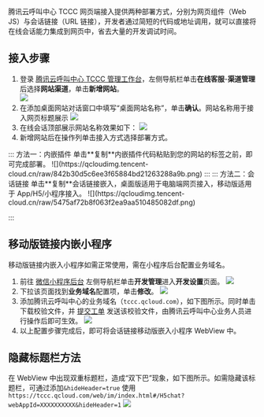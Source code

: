 ﻿腾讯云呼叫中心 TCCC 网页端接入提供两种部署方式，分别为网页组件（Web JS）与会话链接（URL 链接），开发者通过简短的代码或地址调用，就可以直接将在线会话能力集成到网页中，省去大量的开发调试时间。

## 接入步骤
1. 登录 [腾讯云呼叫中心 TCCC 管理工作台](https://cloud.tencent.com/document/product/679/73497#logintccc)，左侧导航栏单击**在线客服**-**渠道管理**后选择**网站渠道**，单击**新增网站**。        
![](https://qcloudimg.tencent-cloud.cn/raw/d9d240db387a1b8d34f6c20617dac50d.png)
2. 在添加桌面网站对话窗口中填写“桌面网站名称”，单击**确认**。网站名称用于接入网页标题展示
![](https://qcloudimg.tencent-cloud.cn/raw/d7542ecec378d7953003e183bd827c8e.png)
3. 在线会话顶部展示网站名称效果如下：
![](https://qcloudimg.tencent-cloud.cn/raw/7e6a422e1897dce07cf1d926617d30f2.png)
4. 新增网站后在操作列单击接入方式选择部署方式。
<dx-tabs>
::: 方法一：内嵌插件
单击**复制**内嵌插件代码粘贴到您的网站的标签之前，即可完成部署。
![](https://qcloudimg.tencent-cloud.cn/raw/842b30d5c6ee3f65884bd21263288a9b.png)
:::
::: 方法二：会话链接
单击**复制**会话链接嵌入，桌面版适用于电脑端网页接入，移动版适用于 App/H5/小程序接入。
![](https://qcloudimg.tencent-cloud.cn/raw/5475af72b8f063f2ea9aa510485082df.png)

:::
</dx-tabs>


## 移动版链接内嵌小程序
移动版链接内嵌入小程序如需正常使用，需在小程序后台配置业务域名。
1. 前往 [微信小程序后台](https://mp.weixin.qq.com/) 左侧导航栏单击**开发管理**进入**开发设置**页面。
![](https://qcloudimg.tencent-cloud.cn/raw/12f45a58f995a457b150d569eb2a1d97.png)
2. 下拉该页面找到**业务域名**配置项，单击**修改**。
![](https://qcloudimg.tencent-cloud.cn/raw/775c3a3fd55ba87f74cd904089edf440.png)
3. 添加腾讯云呼叫中心的业务域名（`tccc.qcloud.com`），如下图所示。同时单击下载校验文件，并 [提交工单](https://console.cloud.tencent.com/workorder/category) 发送该校验文件，由腾讯云呼叫中心业务人员进行操作后即可生效。
![](https://qcloudimg.tencent-cloud.cn/raw/89cde6098f734a7a2f84d2fbd33fae5f.png)
4. 以上配置步骤完成后，即可将会话链接移动版嵌入小程序 WebView 中。

## 隐藏标题栏方法
在 WebView 中出现双重标题栏，造成“双下巴”现象，如下图所示。如需隐藏该标题栏，可通过添加`&hideHeader=true` 使用 `https://tccc.qcloud.com/web/im/index.html#/H5chat?webAppId=XXXXXXXXXX&hideHeader=1`
![](https://qcloudimg.tencent-cloud.cn/raw/847d762aaefc55b24831a3fd7309e275.png)
